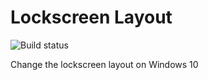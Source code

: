 # Lockscreen Layout

![Build status](https://ci.appveyor.com/api/projects/status/72ql9f6tbqbw5axk?svg=true)

Change the lockscreen layout on Windows 10
